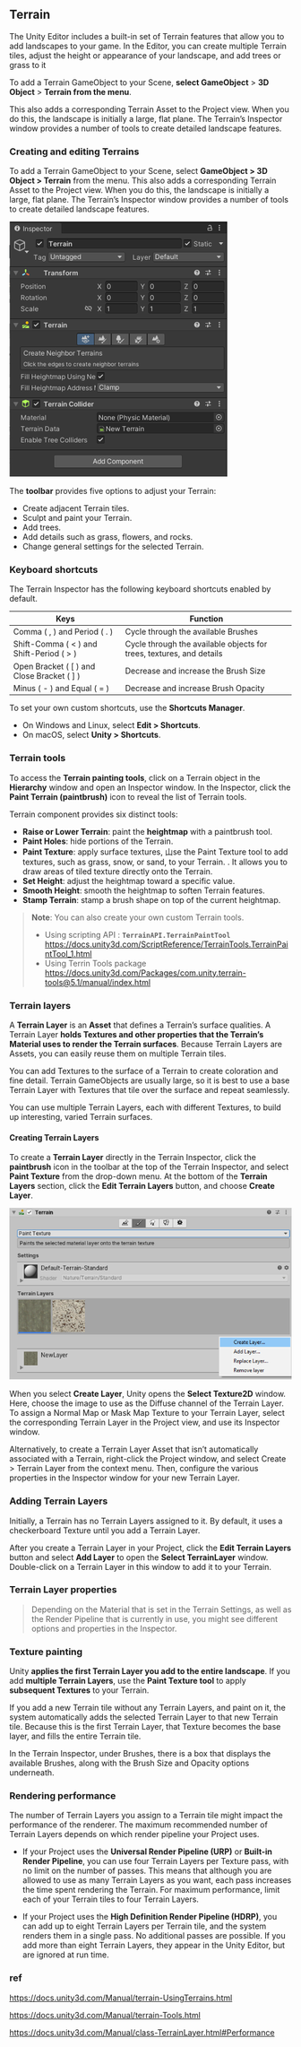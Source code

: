 ## Terrain

The Unity Editor includes a built-in set of Terrain features that allow you to add landscapes to your game. In the Editor, you can create multiple Terrain tiles, adjust the height or appearance of your landscape, and add trees or grass to it

 
To add a Terrain GameObject to your Scene, **select GameObject** > **3D Object** > **Terrain from the menu**. 
 
This also adds a corresponding Terrain Asset to the Project view. When you do this, the landscape is initially a large, flat plane. The Terrain’s Inspector window provides a number of tools to create detailed landscape features.
 
 
### Creating and editing Terrains

To add a Terrain GameObject to your Scene, select **GameObject > 3D Object > Terrain** from the menu. This also adds a corresponding Terrain Asset to the Project view. When you do this, the landscape is initially a large, flat plane. The Terrain’s Inspector window provides a number of tools to create detailed landscape features.


![](./img/Terrain.png)

The **toolbar** provides five options to adjust your Terrain:

-   Create adjacent Terrain tiles.
-   Sculpt and paint your Terrain.
-   Add trees.
-   Add details such as grass, flowers, and rocks.
-   Change general settings for the selected Terrain.


### Keyboard shortcuts
The Terrain Inspector has the following keyboard shortcuts enabled by default.
 
 
| Keys | Function |
| --- | --- |
| Comma ( , ) and Period ( . ) | Cycle through the available Brushes |
| Shift-Comma ( < ) and Shift-Period ( > ) | Cycle through the available objects for trees, textures, and details |
| Open Bracket ( [ ) and Close Bracket ( ] ) | Decrease and increase the Brush Size |
| Minus ( - ) and Equal ( = ) | Decrease and increase Brush Opacity |

To set your own custom shortcuts, use the **Shortcuts Manager**.

- On Windows and Linux, select **Edit > Shortcuts**.
- On macOS, select **Unity > Shortcuts**.


### Terrain tools
To access the **Terrain painting tools**, click on a Terrain object in the **Hierarchy** window and open an Inspector window. In the Inspector, click the **Paint Terrain (paintbrush)** icon to reveal the list of Terrain tools.

Terrain component provides six distinct tools:

-   **Raise or Lower Terrain**: paint the **heightmap** with a paintbrush tool.
-   **Paint Holes**: hide portions of the Terrain.
-   **Paint Texture**: apply surface textures, 山se the Paint Texture tool to add textures, such as grass, snow, or sand, to your Terrain.
. It allows you to draw areas of tiled texture directly onto the Terrain. 
-   **Set Height**: adjust the heightmap toward a specific value.
-   **Smooth Height**: smooth the heightmap to soften Terrain features.
-   **Stamp Terrain**: stamp a brush shape on top of the current heightmap.

> **Note**: You can also create your own custom Terrain tools.
> - Using scripting API : **`TerrainAPI.TerrainPaintTool`** \
>   https://docs.unity3d.com/ScriptReference/TerrainTools.TerrainPaintTool_1.html
> - Using Terrin Tools package \
>   https://docs.unity3d.com/Packages/com.unity.terrain-tools@5.1/manual/index.html

### Terrain layers
A **Terrain Layer** is an **Asset** that defines a Terrain’s surface qualities. A Terrain Layer **holds Textures
 and other properties that the Terrain’s Material uses to render the Terrain surfaces**. Because Terrain Layers are Assets, you can easily reuse them on multiple Terrain tiles.


You can add Textures to the surface of a Terrain to create coloration and fine detail. Terrain GameObjects are usually large, so it is best to use a base Terrain Layer with Textures that tile over the surface and repeat seamlessly. 
 
You can use multiple Terrain Layers, each with different Textures, to build up interesting, varied Terrain surfaces. 
 
#### Creating Terrain Layers
To create a **Terrain Layer** directly in the Terrain Inspector, click the **paintbrush** icon in the toolbar
 at the top of the Terrain Inspector, and select **Paint Texture** from the drop-down menu. At the bottom of the **Terrain Layers** section, click the **Edit Terrain Layers** button, and choose **Create Layer**.

![](./img/1.4-CreateLayer.png)

When you select **Create Layer**, Unity opens the **Select Texture2D** window. Here, choose the image to use as the Diffuse channel of the Terrain Layer. To assign a Normal Map
 or Mask Map Texture to your Terrain Layer, select the corresponding Terrain Layer in the Project view, and use its Inspector window.

Alternatively, to create a Terrain Layer Asset that isn’t automatically associated with a Terrain, right-click the Project window, and select Create > Terrain Layer from the context menu. Then, configure the various properties in the Inspector window for your new Terrain Layer.


### Adding Terrain Layers
Initially, a Terrain has no Terrain Layers assigned to it. By default, it uses a checkerboard Texture until you add a Terrain Layer.

After you create a Terrain Layer in your Project, click the **Edit Terrain Layers** button and select **Add Layer** to open the **Select TerrainLayer** window. Double-click on a Terrain Layer in this window to add it to your Terrain.


### Terrain Layer properties
> Depending on the Material that is set in the Terrain Settings, as well as the Render Pipeline that is currently in use, you might see different options and properties in the Inspector.

### Texture painting
Unity **applies the first Terrain Layer you add to the entire landscape**. If you add **multiple Terrain Layers**, use the **Paint Texture tool** to apply **subsequent Textures** to your Terrain.

If you add a new Terrain tile without any Terrain Layers, and paint on it, the system automatically adds the selected Terrain Layer to that new Terrain tile. Because this is the first Terrain Layer, that Texture becomes the base layer, and fills the entire Terrain tile.

In the Terrain Inspector, under Brushes, there is a box that displays the available Brushes, along with the Brush Size and Opacity options underneath.


### Rendering performance
The number of Terrain Layers you assign to a Terrain tile might impact the performance of the renderer. The maximum recommended number of Terrain Layers depends on which render pipeline your Project uses.
 
 
- If your Project uses the **Universal Render Pipeline (URP)** or **Built-in Render Pipeline**, you can use four Terrain Layers per Texture pass, with no limit on the number of passes. This means that although you are allowed to use as many Terrain Layers as you want, each pass increases the time spent rendering the Terrain. For maximum performance, limit each of your Terrain tiles to four Terrain Layers.

- If your Project uses the **High Definition Render Pipeline (HDRP)**, you can add up to eight Terrain Layers per Terrain tile, and the system renders them in a single pass. No additional passes are possible. If you add more than eight Terrain Layers, they appear in the Unity Editor, but are ignored at run time.




### ref
https://docs.unity3d.com/Manual/terrain-UsingTerrains.html

https://docs.unity3d.com/Manual/terrain-Tools.html

https://docs.unity3d.com/Manual/class-TerrainLayer.html#Performance
